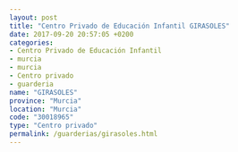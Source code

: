 ```yaml
---
layout: post
title: "Centro Privado de Educación Infantil GIRASOLES"
date: 2017-09-20 20:57:05 +0200
categories:
- Centro Privado de Educación Infantil
- murcia
- murcia
- Centro privado
- guarderia
name: "GIRASOLES"
province: "Murcia"
location: "Murcia"
code: "30018965"
type: "Centro privado"
permalink: /guarderias/girasoles.html
---
```

